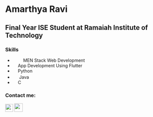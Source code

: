 

<!--
**Amarthya03/Amarthya03** is a ✨ _special_ ✨ repository because its `README.md` (this file) appears on your GitHub profile.

Here are some ideas to get you started:

- 🔭 I’m currently working on ...
- 🌱 I’m currently learning ...
- 👯 I’m looking to collaborate on ...
- 🤔 I’m looking for help with ...
- 💬 Ask me about ...
- 📫 How to reach me: ...
- 😄 Pronouns: ...
- ⚡ Fun fact: ...
-->

# Amarthya Ravi
## Final Year ISE Student at Ramaiah Institute of Technology

### Skills
* <img src="https://user-images.githubusercontent.com/3984138/51425579-d3636000-1bd5-11e9-93d6-61672d44b0c0.jpg" width=13> <img src="https://cdn.worldvectorlogo.com/logos/javascript.svg" width=13> MEN Stack Web Development
* <img src="https://cdn.icon-icons.com/icons2/2108/PNG/512/flutter_icon_130936.png" width=13> App Development Using Flutter
* <img src="https://cdn3.iconfinder.com/data/icons/logos-and-brands-adobe/512/267_Python-512.png" width=13> Python
* <img src="https://icon-library.com/images/java-icon-images/java-icon-images-0.jpg" width=17> Java
* <img src="https://cdn.iconscout.com/icon/free/png-512/c-programming-569564.png" width=13> C

### Contact me:
<a href="https://www.linkedin.com/in/amarthya-ravi-2b66997b/"><img src="https://image.flaticon.com/icons/png/512/174/174857.png" width=25></a> <a href="https://twitter.com/the_gods_idiot"><img src="https://i.pinimg.com/originals/28/90/ba/2890bac9ba41e52707f36268231dfe9e.png" width=27></a> 
